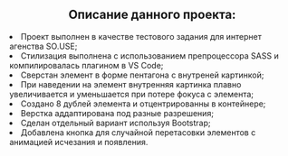 <h2 align="center">Описание данного проекта:</h2>
<li>Проект выполнен в качестве тестового задания для интернет агенства SO.USE;</li>
<li>Стилизация выполнена с использованием препроцессора SASS и компилировалась плагином в VS Code;</li>
<li>Сверстан элемент в форме пентагона с внутреней картинкой;</li>
<li>При наведении на элемент внутренняя картинка плавно увеличивается и уменьшается при потере фокуса с элемента;</li>
<li>Создано 8 дублей элемента и отцентрированны в контейнере;</li>
<li>Верстка аддаптирована под разные разрешения;</li>
<li>Сделан отдельный вариант используя Bootstrap;</li>
<li>Добавлена кнопка для случайной перетасовки элементов с анимацией исчезания и появления.</li
